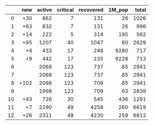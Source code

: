 |    |   new |   active |   critical |   recovered |   1M_pop |   total |
|---:|------:|---------:|-----------:|------------:|---------:|--------:|
|  0 |   +30 |      862 |          7 |         131 |       26 |    1026 |
|  1 |   +63 |      832 |          7 |         131 |       26 |     996 |
|  2 |   +14 |      222 |          5 |         314 |      195 |     562 |
|  3 |   +95 |     1207 |         40 |        1047 |       60 |    2629 |
|  4 |    +4 |      433 |         17 |         248 |     9280 |     717 |
|  5 |    +9 |      442 |         17 |         235 |     9228 |     713 |
|  6 |       |     2068 |        123 |         737 |       65 |    2941 |
|  7 |       |     2068 |        123 |         737 |       65 |    2941 |
|  8 |  +102 |     2098 |        123 |         709 |       65 |    2941 |
|  9 |       |     1998 |        123 |         709 |       63 |    2839 |
| 10 |   +43 |      726 |         30 |         545 |      436 |    1291 |
| 11 |    +7 |     2290 |         49 |        4258 |      260 |    6619 |
| 12 |   +26 |     2311 |         48 |        4230 |      259 |    6612 |